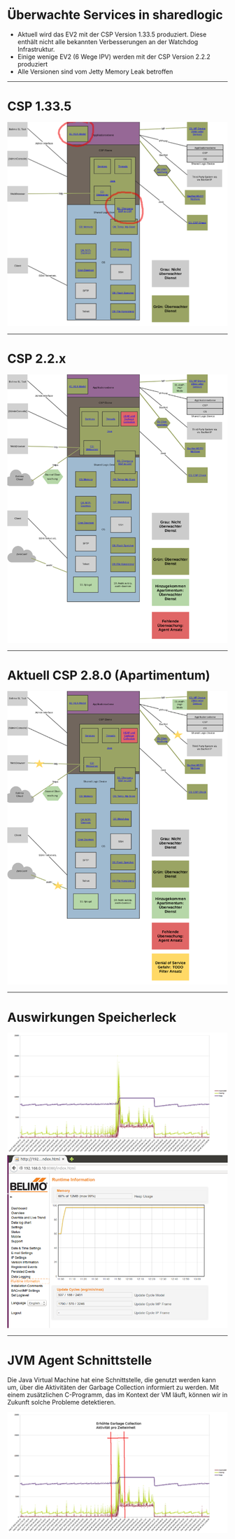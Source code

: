 # Überwachte Services in sharedlogic

* Aktuell wird das EV2 mit der CSP Version 1.33.5 produziert. Diese enthält nicht alle bekannten Verbesserungen an der Watchdog Infrastruktur.
* Einige wenige EV2 (6 Wege IPV) werden mit der CSP Version 2.2.2 produziert
* Alle Versionen sind vom Jetty Memory Leak betroffen

***

# CSP 1.33.5

![alt text](images/1.33.5-watchdogStandV1.33.5.png "CSP 1.33.5")

***

# CSP 2.2.x

![alt text](images/2.2.x-watchdogStandV2.2.2.png "CSP 2.2.x")

***

# Aktuell CSP 2.8.0 (Apartimentum)

![alt text](images/2.8.0-watchdogDenialOfService.png "CSP 2.8.0")

***

# Auswirkungen Speicherleck

![alt text](images/speicherleak.png "Speicherleak")
![alt text](images/LeakSim5Megs.png "Zykluszeiten")


***

# JVM Agent Schnittstelle 

Die Java Virtual Machine hat eine Schnittstelle, die genutzt werden kann um, über die Aktivitäten der Garbage Collection informiert zu werden. Mit einem zusätzlichen C-Programm, das im Kontext der VM läuft, können wir in Zukunft solche Probleme detektieren.

![alt text](images/speicherleakAgent.png "Speicherleak")

